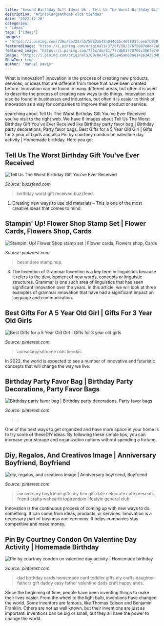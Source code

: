 ```yaml
---
title: "Second Birthday Gift Ideas Uk : Tell Us The Worst Birthday Gift You&#039;ve Ever Received"
description: "Arinsolangeathome olds tiendas"
date: "2022-12-26"
categories:
- "ideas"
tags: ["ideas"]
images:
- "https://i.pinimg.com/736x/55/22/a5/5522a542a044d65c46f831fceebfb030--party-favor-bags-birthday-party-favors.jpg"
featuredImage: "https://i.pinimg.com/originals/37/6f/58/376f5887e8d47ab010bc29abc269b179.jpg"
featured_image: "https://i.pinimg.com/736x/db/81/77/db81770706c306fe749363cebfc9e829.jpg"
image: "https://i.pinimg.com/originals/09/0e/45/090e45a068ae14263437d4b66b6b6e91.jpg"
ShowToc: true
author: "Manuel Davis"
---
```



What is innovation?
Innovation is the process of creating new products, services, or ideas that are different from those that have been created before. Innovation can be found in many different areas, but often it is used to describe the process of creating new ways to do things. Innovation can also be found in businesses and industries, but often it is easier to think of innovation as a way for companies to improve their product or service.

	

		
searching about Tell Us The Worst Birthday Gift You&#039;ve Ever Received you've visit to the right web. We have 6 Images about Tell Us The Worst Birthday Gift You&#039;ve Ever Received like Birthday party favor bag | Birthday party decorations, Party favor bags, Best Gifts for a 5 Year Old Girl | Gifts for 3 year old girls and also Pin by courtney condon on valentine day activity | Homemade birthday. Here you go:
		
    
## Tell Us The Worst Birthday Gift You&#039;ve Ever Received

<img loading=lazy src="https://img.buzzfeed.com/buzzfeed-static/static/2016-09/28/12/campaign_images/buzzfeed-prod-fastlane01/whats-the-worst-birthday-gift-youve-received-2-28448-1475080556-1_dblbig.jpg" onerror="this.onerror=null;this.src='https://tse4.mm.bing.net/th?id=OIP.QkLgz-O9jZdV4O7nf3ZnCgHaE6&amp;pid=15.1';" alt="Tell Us The Worst Birthday Gift You&#039;ve Ever Received">

_Source: buzzfeed.com_

>birthday worst gift received buzzfeed. 

	

1. Creating new ways to use old materials – This is one of the most creative ideas that comes to mind.

    
## Stampin&#039; Up! Flower Shop Stamp Set | Flower Cards, Flowers Shop, Cards

<img loading=lazy src="https://i.pinimg.com/originals/37/6f/58/376f5887e8d47ab010bc29abc269b179.jpg" onerror="this.onerror=null;this.src='https://tse3.mm.bing.net/th?id=OIP.KoLnmpoOHxLyO3IE9w_R3AHaJ4&amp;pid=15.1';" alt="Stampin&#039; Up! Flower Shop stamp set | Flower cards, Flowers shop, Cards">

_Source: pinterest.com_

>besondere stampinup. 

	

3. The Invention of Grammar
Invention is a key term in linguistics because it refers to the development of new words, concepts or linguistic structures. Grammar is one such area of linguistics that has seen significant innovation over the years. In this article, we will look at three examples of grammar innovation that have had a significant impact on language and communication.

    
## Best Gifts For A 5 Year Old Girl | Gifts For 3 Year Old Girls

<img loading=lazy src="https://i.pinimg.com/736x/db/81/77/db81770706c306fe749363cebfc9e829.jpg" onerror="this.onerror=null;this.src='https://tse1.mm.bing.net/th?id=OIP.8FyGm1S0Flv09EkFndBy_QHaQq&amp;pid=15.1';" alt="Best Gifts for a 5 Year Old Girl | Gifts for 3 year old girls">

_Source: pinterest.com_

>arinsolangeathome olds tiendas. 

	

In 2022, the world is expected to see a number of innovative and futuristic concepts that will change the way we live.

    
## Birthday Party Favor Bag | Birthday Party Decorations, Party Favor Bags

<img loading=lazy src="https://i.pinimg.com/736x/55/22/a5/5522a542a044d65c46f831fceebfb030--party-favor-bags-birthday-party-favors.jpg" onerror="this.onerror=null;this.src='https://tse1.mm.bing.net/th?id=OIP.OQ6QjHD-SSF0rFSzU9WFTQHaJ3&amp;pid=15.1';" alt="Birthday party favor bag | Birthday party decorations, Party favor bags">

_Source: pinterest.com_

>. 

	

One of the best ways to get organized and have more space in your home is to try some of theseDIY ideas. By following these simple tips, you can increase your storage and organization options without spending a fortune.

    
## Diy, Regalos, And Creativos Image | Anniversary Boyfriend, Boyfriend

<img loading=lazy src="https://i.pinimg.com/originals/09/0e/45/090e45a068ae14263437d4b66b6b6e91.jpg" onerror="this.onerror=null;this.src='https://tse2.mm.bing.net/th?id=OIP.8r_D08YaEHlveEB1U5YHvAHaJ3&amp;pid=15.1';" alt="diy, regalos, and creativos image | Anniversary boyfriend, Boyfriend">

_Source: pinterest.com_

>anniversary boyfriend gifts diy him gift date celebrate cute presents friend crafts weheartit toptrendpin lifestyle general club. 

	

Innovation is the continuous process of coming up with new ways to do something. It can come from ideas, products, or services. Innovation is a necessary part of business and economy. It helps companies stay competitive and make money.

    
## Pin By Courtney Condon On Valentine Day Activity | Homemade Birthday

<img loading=lazy src="https://i.pinimg.com/736x/70/ae/ce/70aeceb0546856d4b1c9584f9ac87154--birthday-cards-for-dad-homemade-birthday-cards.jpg" onerror="this.onerror=null;this.src='https://tse1.mm.bing.net/th?id=OIP.pfTy9ozt9m6riRO8PqBJFQHaJ6&amp;pid=15.1';" alt="Pin by courtney condon on valentine day activity | Homemade birthday">

_Source: pinterest.com_

>dad birthday cards homemade card toddler gifts diy crafts daughter fathers gift daddy easy father valentine dads craft happy ands. 

	

Since the beginning of time, people have been inventing things to make their lives easier. From the wheel to the light bulb, inventions have changed the world. Some inventors are famous, like Thomas Edison and Benjamin Franklin. Others are not as well known, but their inventions are just as important. Inventions can be big or small, but they all have the power to change the world.

